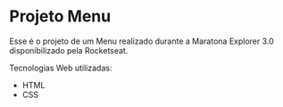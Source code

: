 # Projeto Menu

Esse é o projeto de um Menu realizado durante a Maratona Explorer 3.0 disponibilizado pela Rocketseat. <br/>

Tecnologias Web utilizadas: <br/>

  - HTML <br/>
  - CSS